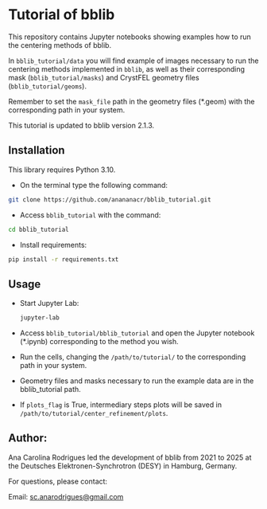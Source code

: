 
# Tutorial of bblib

This repository contains Jupyter notebooks showing examples how to run the centering methods of bblib. 

In `bblib_tutorial/data` you will find example of images necessary to run the centering methods implemented in `bblib`, as well as their corresponding mask (`bblib_tutorial/masks`) and CrystFEL geometry files (`bblib_tutorial/geoms`).

Remember to set the `mask_file` path in the geometry files (*.geom) with the corresponding path in your system.

This tutorial is updated to bblib version 2.1.3.

## Installation
This library requires Python 3.10.
- On the terminal type the following command:
```bash
git clone https://github.com/anananacr/bblib_tutorial.git
```

- Access `bblib_tutorial` with the command:

```bash
cd bblib_tutorial
```

- Install requirements:

```bash
pip install -r requirements.txt
```

## Usage

- Start Jupyter Lab:

  ```bash
  jupyter-lab
  ```

- Access `bblib_tutorial/bblib_tutorial` and open the Jupyter notebook (*.ipynb) corresponding to the method you wish.

- Run the cells, changing the `/path/to/tutorial/` to the corresponding path in your system.

- Geometry files and masks necessary to run the example data are in the bblib_tutorial path. 

- If `plots_flag` is True, intermediary steps plots will be saved in `/path/to/tutorial/center_refinement/plots`. 

## Author:

Ana Carolina Rodrigues led the development of bblib from 2021 to 2025 at the Deutsches Elektronen-Synchrotron (DESY) in Hamburg, Germany.

For questions, please contact:


Email: sc.anarodrigues@gmail.com
